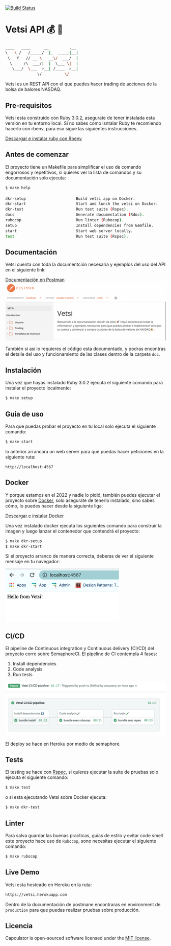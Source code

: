 [![Build Status](https://abuzzany.semaphoreci.com/badges/vetsi/branches/master.svg)](https://abuzzany.semaphoreci.com/projects/vetsi)
# Vetsi API 💰 🚀
```bash
____   ____      __         .__ 
\   \ /   /_____/  |_  _____|__|
 \   Y   // __ \   __\/  ___/  |
  \     /\  ___/|  |  \___ \|  |
   \___/  \___  >__| /____  >__|
              \/          \/    
```
Vetsi es un REST API con el que puedes hacer trading de acciones de la bolsa de balores NASDAQ.
## Pre-requisitos
Vetsi esta construido con Ruby 3.0.2, asegurate de tener instalada esta versión en tu entorno local. Si no sabes como isntalar Ruby te recomiendo hacerlo con rbenv, para eso sigue las siguientes instrucciones.

[Descargar e instalar ruby con Rbenv](https://github.com/rbenv/rbenv)

## Antes de comenzar
El proyecto tiene un Makefile para simplificar el uso de comando engorrosos y repetitivos, si quieres ver la lista de comandos y su documentación solo ejecuta:
```bash
$ make help

dkr-setup                      Build vetsi app on Docker.
dkr-start                      Start and lunch the vetsi on Docker.
dkr-test                       Run test suite (Rspec).
docs                           Generate documentation (Rdoc).
rubocop                        Run linter (Rubocop).
setup                          Install dependencies from Gemfile.
start                          Start web server locally.
test                           Run test suite (Rspec).
```
## Documentación
Vetsi cuenta con toda la documentción necesaria y ejemplos del uso del API en el siguiente link:

[Documentación en Postman](https://documenter.getpostman.com/view/18868814/UVRGDPWz)
![Postman Doc](./img/postman-doc.png)

También si así lo requieres el código esta documentado, y podras encontras el detalle del uso y funcionamiento de las clases dentro de
la carpeta `doc`.

## Instalación
Una vez que hayas instalado Ruby 3.0.2 ejecuta el siguiente comando para instalar el proyecto localmente:
```bash
$ make setup
```
## Guía de uso
Para que puedas probar el proyecto en tu local solo ejecuta el siguiente
comando:
```bash
$ make start
```
lo anterior arrancara un web server para que puedas hacer peticiones en la siguiente ruta:
```
http://localhost:4567
```
## Docker
Y porque estamos en el 2022 y nadie lo pidió, también puedes ejecutar el proyecto 
sobre [Docker](https://www.docker.com/), solo asegurate de tenerlo instalado,
sino sabes cómo, lo puedes hacer desde la siguiente liga:

[Descargar e instalar Docker](https://docs.docker.com/get-docker/)

Una vez instalado docker ejecuta los siguientes comando para construir la imagen
y luego lanzar el contenedor que contendrá el proyecto:

```bash
$ make dkr-setup
$ make dkr-start
```

Si el proyecto arranco de manera correcta, deberas de ver el siguiente mensaje en tu navegador:

![Hola mundo](./img/hello-world.png)
## CI/CD
El pipeline de Continuous integration y Continuous delivery (CI/CD) del proyecto corre sobre SemaphoreCI. El pipeline de CI contempla 4 fases:
<ol>
<li>Install dependencies</li>
<li>Code analysis</li>
<li>Run tests</li>
</ol>

![Semaphore](./img/semaphore.png)

El deploy se hace en Heroku por medio de semaphore.

## Tests
El testing se hace con [Rspec](https://rspec.info/), si quieres ejecutar la suite de pruebas solo ejecuta el siguiente comando:
```bash
$ make test
```
o si esta ejecutando Vetsi sobre Docker ejecuta:
```bash
$ make dkr-test
```
## Linter
Para salva guardar las buenas practicas, guias de estilo y evitar code smell este proyecto hace uso de `Rubocop`, sono necesitas ejecutar el siguiente comando:
```bash
$ make rubocop
```
## Live Demo
Vetsi esta hosteado en Heroku en la ruta:
```bash
https://vetsi.herokuapp.com
```
Dentro de la documentación de postmane encontraras en environment de `production` para que puedas realizar pruebas sobre producción.

## Licencia

Capculator is open-sourced software licensed under the [MIT license](https://opensource.org/licenses/MIT).